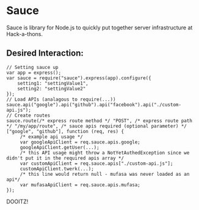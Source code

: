 Sauce
=====

Sauce is library for Node.js to quickly put together server infrastructure at Hack-a-thons.

Desired Interaction:
--------------------

    // Setting sauce up
    var app = express();
    var sauce = require("sauce").express(app).configure({
        setting1: "settingValue1",
        setting2: "settingValue2"
    });
    // Load APIs (analagous to require(...))
    sauce.api("google").api("github").api("facebook").api("./custom-api.js");
    // Create routes
    sauce.route(/* express route method */ "POST", /* express route path */ "/my/app/route", /* sauce apis required (optional parameter) */ ["google", "github"], function (req, res) {
         /* example api usage */
         var googleApiClient = req.sauce.apis.google;
         googleApiClient.getUser(...);
         /* this API usage might throw a NotYetAuthedException since we didn't put it in the required apis array */
         var customApiClient = req.sauce.apis["./custom-api.js"];
         customApiClient.twerk(...);
         /* this line would return null - mufasa was never loaded as an api*/
         var mufasaApiClient = req.sauce.apis.mufasa;
    });

DOOITZ!
